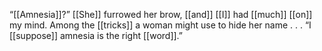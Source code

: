 “[[Amnesia]]?” [[She]] furrowed her brow, [[and]] [[I]] had [[much]] [[on]] my mind. Among the [[tricks]] a woman might use to hide her name . . . “I [[suppose]] amnesia is the right [[word]].”